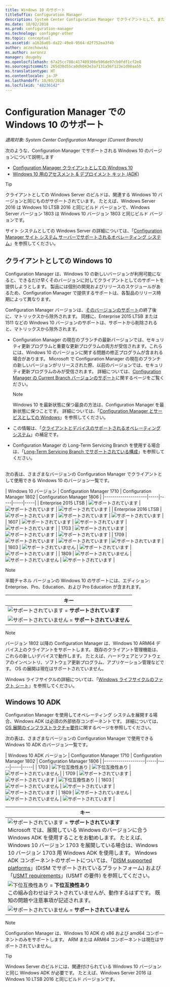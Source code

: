 ```yaml
---
title: Windows 10 のサポート
titleSuffix: Configuration Manager
description: System Center Configuration Manager でクライアントとして、または OSD 用にサポートされている Windows 10 のバージョンについて説明します
ms.date: 10/02/2018
ms.prod: configuration-manager
ms.technology: configmgr-other
ms.topic: conceptual
ms.assetid: a1626a65-da22-49e0-9564-d2f752ea3f4b
author: aczechowski
ms.author: aaroncz
manager: dougeby
ms.openlocfilehash: 67a25cc788c417409306e506de97cb0fdf1cf2e8
ms.sourcegitcommit: 265d38d55ca0db043e3a7131a56f123e1d98aa5b
ms.translationtype: HT
ms.contentlocale: ja-JP
ms.lasthandoff: 10/03/2018
ms.locfileid: "48236142"
---
```

# <a name="support-for-windows-10-in-configuration-manager"></a>Configuration Manager での Windows 10 のサポート  

*適用対象: System Center Configuration Manager (Current Branch)*


次のような、Configuration Manager でサポートされる Windows 10 のバージョンについて説明します
 -  [Configuration Manager クライアントとしての Windows 10](#windows-10-as-a-client)
 -  [Windows 10 用のアセスメント & デプロイメント キット (ADK)](#windows-10-adk)

> [!Tip]
> クライアントとしての Windows Server のビルドは、関連する Windows 10 バージョンと同じものがサポートされています。 たとえば、Windows Server 2016 は Windows 10 LTSB 2016 と同じビルド バージョンで、Windows Server バージョン 1803 は Windows 10 バージョン 1803 と同じビルド バージョンです。
> 
> サイト システムとしての Windows Server の詳細については、「[Configuration Manager サイト システム サーバーでサポートされるオペレーティング システム](/sccm/core/plan-design/configs/supported-operating-systems-for-site-system-servers#the-server-core-installation-of-windows-server-version-1803)」を参照してください。



## <a name="windows-10-as-a-client"></a>クライアントとしての Windows 10

Configuration Manager は、Windows 10 の新しいバージョンが利用可能になると、できるだけ早くそのバージョンに対してクライアントとしてのサポートを提供しようとします。 製品には個別の開発およびリリースのスケジュールがあるため、Configuration Manager で提供するサポートは、各製品のリリース時期によって異なります。

Configuration Manager バージョンは、[そのバージョンのサポート](/sccm/core/servers/manage/current-branch-versions-supported)の終了後に、マトリックスから除外されます。 同様に、Enterprise 2015 LTSB または 1511 などの Windows 10 バージョンのサポートは、サポートから削除されると、マトリックスから除外されます。

-   Configuration Manager の現在のブランチの最新バージョンでは、セキュリティ更新プログラムと重要な更新プログラムの両方が受信されます。これらには、Windows 10 のバージョンに関する問題の修正プログラムが含まれる場合があります。 Microsoft で Configuration Manager の現在のブランチの新しいバージョンがリリースされた際、以前のバージョンでは、セキュリティ更新プログラムのみが受信されます。 詳細については、[Configuration Manager の Current Branch バージョンのサポート](/sccm/core/servers/manage/current-branch-versions-supported)に関するページをご覧ください。  

    > [!Note]  
    > Windows 10 を最新状態に保つ最良の方法は、Configuration Manager を最新状態に保つことです。 詳細については、「[Configuration Manager とサービスとしての Windows](/sccm/core/understand/configuration-manager-and-windows-as-service)」を参照してください。  

-   この情報は、「[クライアントとデバイスのサポートされるオペレーティング システム](/sccm/core/plan-design/configs/supported-operating-systems-for-clients-and-devices)」の補足です。  

-   Configuration Manager の Long-Term Servicing Branch を使用する場合は、「[Long-Term Servicing Branch でサポートされている構成](/sccm/core/understand/supported-configurations-for-ltsb)」を参照してください。  

<br/>
次の表は、さまざまなバージョンの Configuration Manager でクライアントとして使用できる Windows 10 のバージョン一覧です。

| Windows 10 バージョン | Configuration Manager 1710 | Configuration Manager 1802 | Configuration Manager 1806 |
|---------------------|-----|-----|-----|-----|
| Enterprise 2015 LTSB            <!--10/14/2025-->   | ![サポートされています](media/green_check.png) | ![サポートされています](media/green_check.png) | ![サポートされています](media/green_check.png) |
| Enterprise 2016 LTSB            <!--10/13/2026-->   | ![サポートされています](media/green_check.png) | ![サポートされています](media/green_check.png) | ![サポートされています](media/green_check.png) |
| 1607   <!--04/09/2019-->   | ![サポートされています](media/green_check.png) | ![サポートされています](media/green_check.png) | ![サポートされています](media/green_check.png) |
| 1703   <!--10/08/2019-->   | ![サポートされています](media/green_check.png) | ![サポートされています](media/green_check.png) | ![サポートされています](media/green_check.png) |
| 1709   <!--04/14/2020-->   | ![サポートされています](media/green_check.png) | ![サポートされています](media/green_check.png) | ![サポートされています](media/green_check.png) |
| 1803   <!--11/10/2020-->   | ![サポートされていません](media/Red_X.png) | ![サポートされています](media/green_check.png) | ![サポートされています](media/green_check.png) |
| 1809   <!--04/12/2021?-->   | ![サポートされていません](media/Red_X.png) | ![サポートされていません](media/Red_X.png) | ![サポートされています](media/green_check.png) |

<!-- lifecycle reference: https://support.microsoft.com/help/13853/windows-lifecycle-fact-sheet -->

> [!Note]  
> 半期チャネル バージョンの Windows 10 のサポートには、エディション: Enterprise、Pro、Education、および Pro Education が含まれます。   

| キー |
|--|
| ![サポートされています](media/green_check.png) = **サポートされています**  |
| ![サポートされていません](media/Red_X.png) = **サポートされていません** |

 > [!NOTE]  
 > バージョン 1802 以降の Configuration Manager は、Windows 10 ARM64 デバイス上のクライアントをサポートします。 既存のクライアント管理機能は、これらの新しいデバイスで動作します。 たとえば、ハードウェアとソフトウェアのインベントリ、ソフトウェア更新プログラム、アプリケーション管理などです。 OS の展開は現在はサポートされていません。 <!-- 1353704 --> 

Windows ライフサイクルの詳細については、「[Windows ライフサイクルのファクト シート](https://support.microsoft.com/help/13853/windows-lifecycle-fact-sheet)」を参照してください。



## <a name="windows-10-adk"></a>Windows 10 ADK

Configuration Manager を使用してオペレーティング システムを展開する場合、Windows ADK は必須の外部依存コンポーネントです。 詳細については、[OS 展開のインフラストラクチャ要件](/sccm/osd/plan-design/infrastructure-requirements-for-operating-system-deployment#windows-adk-for-windows-10)に関するページを参照してください。

次の表は、さまざまなバージョンの Configuration Manager で使用できる Windows 10 ADK のバージョン一覧です。

| Windows 10 ADK バージョン  | Configuration Manager 1710 | Configuration Manager 1802 | Configuration Manager 1806 |
|--------------------|-----|-----|-----|-----|
| 1703  | ![下位互換性あり](media/blue_compat.png) | ![下位互換性あり](media/blue_compat.png) | ![サポートされていません](media/Red_X.png)   |
| 1709  | ![サポートされています](media/green_check.png) | ![サポートされています](media/green_check.png) | ![下位互換性あり](media/blue_compat.png) |
| 1803  | ![サポートされていません](media/Red_X.png) | ![サポートされています](media/green_check.png) | ![サポートされています](media/green_check.png) |
| 1809  | ![サポートされていません](media/Red_X.png) | ![サポートされていません](media/Red_X.png) | ![サポートされています](media/green_check.png) |

|キー|
|--|
| ![サポートされています](media/green_check.png) = **サポートされています** <br/> Microsoft では、展開している Windows のバージョンに合う Windows ADK を使用することをお勧めします。 たとえば、Windows 10 バージョン 1703 を展開している場合は、Windows 10 バージョン 1703 用 Windows ADK を使用します。 Windows ADK コンポーネントのサポートについては、「[DISM supported platforms](https://docs.microsoft.com/windows-hardware/manufacture/desktop/dism-supported-platforms)」(DISM でサポートされているプラットフォーム) および「[USMT requirements](https://docs.microsoft.com/windows/deployment/usmt/usmt-requirements#bkmk-1)」(USMT の要件) を参照してください。 |
| ![下位互換性あり](media/blue_compat.png)  = **下位互換性あり** <br/> この組み合わせはテストされていませんが、動作するはずです。 既知の問題や注意事項が記述されます。 |
| ![サポートされていません](media/Red_X.png) = **サポートされていません** |

 > [!Note]  
 > Configuration Manager は、Windows 10 ADK の x86 および amd64 コンポーネントのみをサポートします。 ARM または ARM64 コンポーネントは現在はサポートされていません。 

> [!Tip]
> Windows Server のビルドには、関連付けられている Windows 10 バージョンと同じ Windows ADK が必要です。 たとえば、Windows Server 2016 は Windows 10 LTSB 2016 と同じビルド バージョンです。

